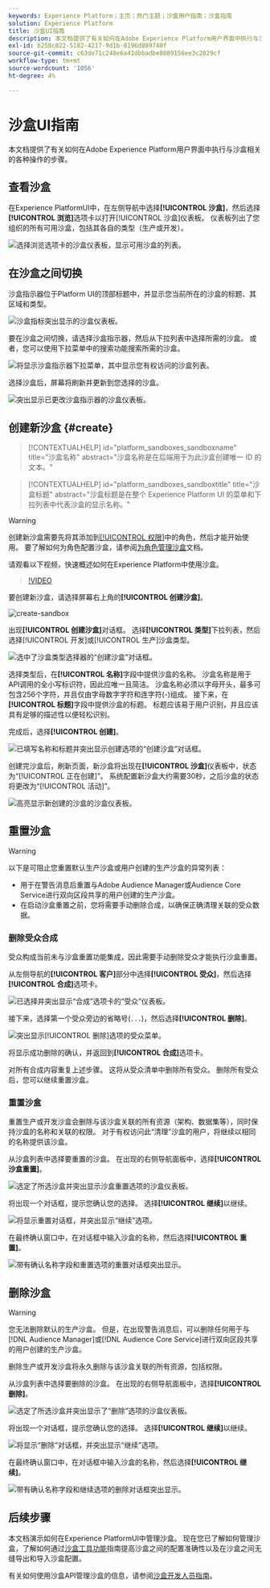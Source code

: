 ```yaml
---
keywords: Experience Platform；主页；热门主题；沙盒用户指南；沙盒指南
solution: Experience Platform
title: 沙盒UI指南
description: 本文档提供了有关如何在Adobe Experience Platform用户界面中执行与沙盒相关的各种操作的步骤。
exl-id: b258c822-5182-4217-9d1b-8196d889740f
source-git-commit: c63de71c248e6a41dbbadbe8089156ee3c2829cf
workflow-type: tm+mt
source-wordcount: '1056'
ht-degree: 4%

---
```


# 沙盒UI指南

本文档提供了有关如何在Adobe Experience Platform用户界面中执行与沙盒相关的各种操作的步骤。

## 查看沙盒

在Experience PlatformUI中，在左侧导航中选择&#x200B;**[!UICONTROL 沙盒]**，然后选择&#x200B;**[!UICONTROL 浏览]**&#x200B;选项卡以打开[!UICONTROL 沙盒]仪表板。 仪表板列出了您组织的所有可用沙盒，包括其各自的类型（生产或开发）。

![选择浏览选项卡的沙盒仪表板，显示可用沙盒的列表。](../images/ui/view-sandboxes.png)

## 在沙盒之间切换

沙盒指示器位于Platform UI的顶部标题中，并显示您当前所在的沙盒的标题、其区域和类型。

![沙盒指标突出显示的沙盒仪表板。](../images/ui/sandbox-indicator.png)

要在沙盒之间切换，请选择沙盒指示器，然后从下拉列表中选择所需的沙盒。 或者，您可以使用下拉菜单中的搜索功能搜索所需的沙盒。

![将显示沙盒指示器下拉菜单，其中显示您有权访问的沙盒列表。](../images/ui/switcher-interface.png)

选择沙盒后，屏幕将刷新并更新到您选择的沙盒。

![突出显示已更改沙盒指示器的沙盒仪表板。](../images/ui/sandbox-switched.png)

## 创建新沙盒 {#create}

>[!CONTEXTUALHELP]
>id="platform_sandboxes_sandboxname"
>title="沙盒名称"
>abstract="沙盒名称是在后端用于为此沙盒创建唯一 ID 的文本。"

>[!CONTEXTUALHELP]
>id="platform_sandboxes_sandboxtitle"
>title="沙盒标题"
>abstract="沙盒标题是在整个 Experience Platform UI 的菜单和下拉列表中代表沙盒的显示名称。"

>[!WARNING]
>
>创建新沙盒需要先将其添加到[[!UICONTROL 权限]](../../access-control/abac/ui/permissions.md)中的角色，然后才能开始使用。 要了解如何为角色配置沙盒，请参阅[为角色管理沙盒](../../access-control/abac/ui/permissions.md#managing-sandboxes-for-role)文档。

请观看以下视频，快速概述如何在Experience Platform中使用沙盒。

>[!VIDEO](https://video.tv.adobe.com/v/29838/?quality=12&learn=on)

要创建新沙盒，请选择屏幕右上角的&#x200B;**[!UICONTROL 创建沙盒]**。

![create-sandbox](../images/ui/create-sandbox.png)

出现&#x200B;**[!UICONTROL 创建沙盒]**&#x200B;对话框。 选择&#x200B;**[!UICONTROL 类型]**&#x200B;下拉列表，然后选择[!UICONTROL 开发]或[!UICONTROL 生产]沙盒类型。

![选中了沙盒类型选择器的“创建沙盒”对话框。](../images/ui/sandbox-type.png)

选择类型后，在&#x200B;**[!UICONTROL 名称]**&#x200B;字段中提供沙盒的名称。 沙盒名称是用于API调用的全小写标识符，因此应唯一且简洁。 沙盒名称必须以字母开头，最多可包含256个字符，并且仅由字母数字字符和连字符(-)组成。 接下来，在&#x200B;**[!UICONTROL 标题]**&#x200B;字段中提供沙盒的标题。 标题应该易于用户识别，并且应该具有足够的描述性以便轻松识别。

完成后，选择&#x200B;**[!UICONTROL 创建]**。

![已填写名称和标题并突出显示创建选项的“创建沙盒”对话框。](../images/ui/sandbox-info.png)

创建完沙盒后，刷新页面，新沙盒将出现在&#x200B;**[!UICONTROL 沙盒]**&#x200B;仪表板中，状态为“[!UICONTROL 正在创建]”。 系统配置新沙盒大约需要30秒，之后沙盒的状态将更改为“[!UICONTROL 活动]”。

![高亮显示新创建的沙盒的沙盒仪表板。](../images/ui/new-sandbox.png)

## 重置沙盒

>[!WARNING]
>
>以下是可阻止您重置默认生产沙盒或用户创建的生产沙盒的异常列表：
>
>* 用于在警告消息后重置与Adobe Audience Manager或Audience Core Service进行双向区段共享的用户创建的生产沙盒。
>* 在启动沙盒重置之前，您将需要手动删除合成，以确保正确清理关联的受众数据。

### 删除受众合成

受众构成当前未与沙盒重置功能集成，因此需要手动删除受众才能执行沙盒重置。

从左侧导航的&#x200B;**[!UICONTROL 客户]**&#x200B;部分中选择&#x200B;**[!UICONTROL 受众]**，然后选择&#x200B;**[!UICONTROL 合成]**&#x200B;选项卡。

![已选择并突出显示“合成”选项卡的“受众”仪表板。](../images/ui/audiences.png)

接下来，选择第一个受众旁边的省略号(`...`)，然后选择&#x200B;**[!UICONTROL 删除]**。

![突出显示[!UICONTROL 删除]选项的受众菜单。](../images/ui/delete-composition.png)

将显示成功删除的确认，并返回到&#x200B;**[!UICONTROL 合成]**&#x200B;选项卡。

对所有合成内容重复上述步骤。 这将从受众清单中删除所有受众。 删除所有受众后，您可以继续重置沙盒。

### 重置沙盒

重置生产或开发沙盒会删除与该沙盒关联的所有资源（架构、数据集等），同时保持沙盒的名称和关联的权限。 对于有权访问此“清理”沙盒的用户，将继续以相同的名称提供该沙盒。

从沙盒列表中选择要重置的沙盒。 在出现的右侧导航面板中，选择&#x200B;**[!UICONTROL 沙盒重置]**。

![选定了所选沙盒并突出显示沙盒重置选项的沙盒仪表板。](../images/ui/reset.png)

将出现一个对话框，提示您确认您的选择。 选择&#x200B;**[!UICONTROL 继续]**&#x200B;以继续。

![将显示重置对话框，并突出显示“继续”选项。](../images/ui/reset-warning.png)

在最终确认窗口中，在对话框中输入沙盒的名称，然后选择&#x200B;**[!UICONTROL 重置]**。

![带有确认名称字段和重置选项的重置对话框突出显示。](../images/ui/reset-confirm.png)

## 删除沙盒

>[!WARNING]
>
>您无法删除默认的生产沙盒。 但是，在出现警告消息后，可以删除任何用于与[!DNL Audience Manager]或[!DNL Audience Core Service]进行双向区段共享的用户创建的生产沙盒。

删除生产或开发沙盒将永久删除与该沙盒关联的所有资源，包括权限。

从沙盒列表中选择要删除的沙盒。 在出现的右侧导航面板中，选择&#x200B;**[!UICONTROL 删除]**。

![选定了所选沙盒并突出显示了“删除”选项的沙盒仪表板。](../images/ui/delete.png)

将出现一个对话框，提示您确认您的选择。 选择&#x200B;**[!UICONTROL 继续]**&#x200B;以继续。

![将显示“删除”对话框，并突出显示“继续”选项。](../images/ui/delete-warning.png)

在最终确认窗口中，在对话框中输入沙盒的名称，然后选择&#x200B;**[!UICONTROL 继续]**。

![带有确认名称字段和继续选项的删除对话框突出显示。](../images/ui/delete-confirm.png)

## 后续步骤

本文档演示如何在Experience PlatformUI中管理沙盒。 现在您已了解如何管理沙盒，了解如何通过[沙盒工具功能](./sandbox-tooling.md)指南提高沙盒之间的配置准确性以及在沙盒之间无缝导出和导入沙盒配置。

有关如何使用沙盒API管理沙盒的信息，请参阅[沙盒开发人员指南](../api/getting-started.md)。
